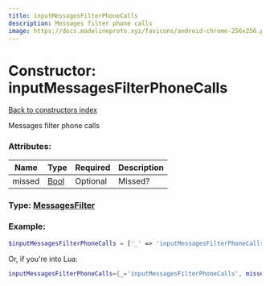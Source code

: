 ```yaml
---
title: inputMessagesFilterPhoneCalls
description: Messages filter phone calls
image: https://docs.madelineproto.xyz/favicons/android-chrome-256x256.png
---
```

# Constructor: inputMessagesFilterPhoneCalls  
[Back to constructors index](index.md)



Messages filter phone calls

### Attributes:

| Name     |    Type       | Required | Description |
|----------|---------------|----------|-------------|
|missed|[Bool](../types/Bool.md) | Optional|Missed?|



### Type: [MessagesFilter](../types/MessagesFilter.md)


### Example:

```php
$inputMessagesFilterPhoneCalls = ['_' => 'inputMessagesFilterPhoneCalls', 'missed' => Bool];
```  


Or, if you're into Lua:

```lua
inputMessagesFilterPhoneCalls={_='inputMessagesFilterPhoneCalls', missed=Bool}

```



